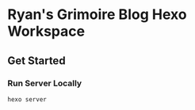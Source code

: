 # Ryan's Grimoire Blog Hexo Workspace

## Get Started

### Run Server Locally

```shell
hexo server
```